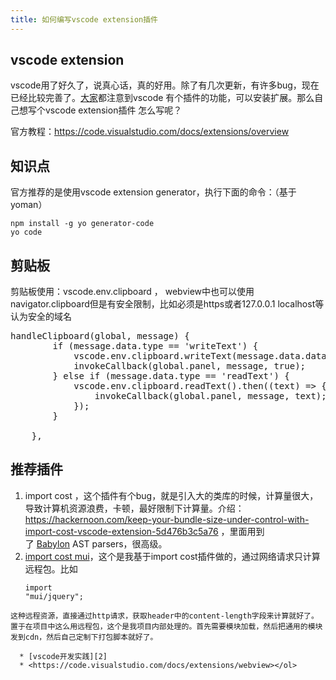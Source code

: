 ```yaml
---
title: 如何编写vscode extension插件
---
```

## vscode extension

vscode用了好久了，说真心话，真的好用。除了有几次更新，有许多bug，现在已经比较完善了。[大家](https://www.w3cdoc.com)都注意到vscode 有个插件的功能，可以安装扩展。那么自己想写个vscode extension插件 怎么写呢？

官方教程：https://code.visualstudio.com/docs/extensions/overview

## 知识点

官方推荐的是使用vscode extension generator，执行下面的命令：（基于yoman）

<pre class="pure-highlightjs"><code class="">npm install -g yo generator-code
yo code
</code></pre>

## 剪贴板

剪贴板使用：vscode.env.clipboard ， webview中也可以使用navigator.clipboard但是有安全限制，比如必须是https或者127.0.0.1 localhost等认为安全的域名

<pre class="EnlighterJSRAW" data-enlighter-language="null">handleClipboard(global, message) {
        if (message.data.type == 'writeText') {
            vscode.env.clipboard.writeText(message.data.data)
            invokeCallback(global.panel, message, true);
        } else if (message.data.type == 'readText') {
            vscode.env.clipboard.readText().then((text) =&gt; {
                invokeCallback(global.panel, message, text);
            });
        }

    },</pre>

## 推荐插件

  1. import cost ，这个插件有个bug，就是引入大的类库的时候，计算量很大，导致计算机资源浪费，卡顿，最好限制下计算量。介绍：<https://hackernoon.com/keep-your-bundle-size-under-control-with-import-cost-vscode-extension-5d476b3c5a76> ，里面用到了 <a class="markup--anchor markup--p-anchor" href="https://github.com/babel/babylon" target="_blank" rel="noopener noreferrer" data-href="https://github.com/babel/babylon">Babylon</a> AST parsers，很高级。
  2. [import cost mui][1]，这个是我基于import cost插件做的，通过网络请求只计算 远程包。比如 <pre class="pure-highlightjs"><code class="">import "mui/jquery";
</code></pre>

    这种远程资源，直接通过http请求，获取header中的content-length字段来计算就好了。置于在项目中这么用远程包，这个是我项目内部处理的。首先需要模块加载，然后把通用的模块发到cdn，然后自己定制下打包脚本就好了。 
    
      * [vscode开发实践][2]
      * <https://code.visualstudio.com/docs/extensions/webview></ol>

 [1]: https://github.com/chalecao/vscode-import-cost-mui
 [2]: https://www.cnblogs.com/liuxianan/p/vscode-plugin-webview.html
